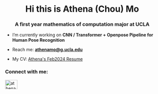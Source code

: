 <h1 align="center">Hi this is Athena (Chou) Mo</h1>
<h3 align="center">A first year mathematics of computation major at UCLA</h3>

- I’m currently working on **CNN / Transformer + Openpose Pipeline for Human Pose Recognition**

- Reach me: **athenamo@g.ucla.edu**

- My CV: [Athena's Feb2024 Resume](https://drive.google.com/file/d/1SUzV9I0lHgZBmCM-kmC3zjln0CDtkB7a/view?usp=sharing)

<h3 align="left">Connect with me:</h3>
<p align="left">
<a href="https://linkedin.com/in/athenachoumo" target="blank"><img align="center" src="https://raw.githubusercontent.com/rahuldkjain/github-profile-readme-generator/master/src/images/icons/Social/linked-in-alt.svg" alt="athenachoumo" height="30" width="40" /></a>
</p>
